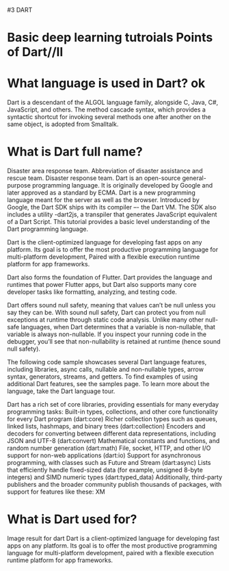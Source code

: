 #3 DART
# Basic deep learning tutroials Points of Dart//ll
# What language is used in Dart? ok
Dart is a descendant of the ALGOL language family, alongside C, Java, C#, JavaScript, and others. The method cascade syntax, which provides a syntactic shortcut for invoking several methods one after another on the same object, is adopted from Smalltalk.
# What is Dart full name?
Disaster area response team. Abbreviation of disaster assistance and rescue team. Disaster response team.
Dart is an open-source general-purpose programming language. It is originally developed by Google and later approved as a standard by ECMA. Dart is a new programming language meant for the server as well as the browser. Introduced by Google, the Dart SDK ships with its compiler –- the Dart VM. The SDK also includes a utility -dart2js, a transpiler that generates JavaScript equivalent of a Dart Script. This tutorial provides a basic level understanding of the Dart programming language.

Dart is the client-optimized language for developing fast apps on any platform. Its goal is to offer the most productive programming language for multi-platform development, Paired with a flexible execution runtime platform for app frameworks.

Dart also forms the foundation of Flutter. Dart provides the language and runtimes that power Flutter apps, but Dart also supports many core developer tasks like formatting, analyzing, and testing code.

Dart offers sound null safety, meaning that values can’t be null unless you say they can be. With sound null safety, Dart can protect you from null exceptions at runtime through static code analysis. Unlike many other null-safe languages, when Dart determines that a variable is non-nullable, that variable is always non-nullable. If you inspect your running code in the debugger, you’ll see that non-nullability is retained at runtime (hence sound null safety).

The following code sample showcases several Dart language features, including libraries, async calls, nullable and non-nullable types, arrow syntax, generators, streams, and getters. To find examples of using additional Dart features, see the samples page. To learn more about the language, take the Dart language tour.

Dart has a rich set of core libraries, providing essentials for many everyday programming tasks:
Built-in types, collections, and other core functionality for every Dart program (dart:core)
Richer collection types such as queues, linked lists, hashmaps, and binary trees (dart:collection)
Encoders and decoders for converting between different data representations, including JSON and UTF-8 (dart:convert)
Mathematical constants and functions, and random number generation (dart:math)
File, socket, HTTP, and other I/O support for non-web applications (dart:io)
Support for asynchronous programming, with classes such as Future and Stream (dart:async)
Lists that efficiently handle fixed-sized data (for example, unsigned 8-byte integers) and SIMD numeric types (dart:typed_data)
Additionally, third-party publishers and the broader community publish thousands of packages, with support for features like these:
XM
# What is Dart used for?
Image result for dart
Dart is a client-optimized language for developing fast apps on any platform. Its goal is to offer the most productive programming language for multi-platform development, paired with a flexible execution runtime platform for app frameworks.
